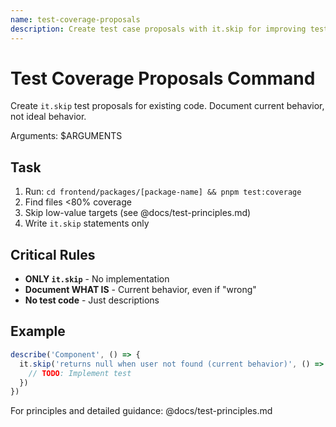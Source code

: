 ```yaml
---
name: test-coverage-proposals
description: Create test case proposals with it.skip for improving test coverage
---
```


# Test Coverage Proposals Command

Create `it.skip` test proposals for existing code. Document current behavior, not ideal behavior.

Arguments: $ARGUMENTS

## Task

1. Run: `cd frontend/packages/[package-name] && pnpm test:coverage`
2. Find files <80% coverage
3. Skip low-value targets (see @docs/test-principles.md)
4. Write `it.skip` statements only

## Critical Rules

- **ONLY `it.skip`** - No implementation
- **Document WHAT IS** - Current behavior, even if "wrong"
- **No test code** - Just descriptions

## Example

```typescript
describe('Component', () => {
  it.skip('returns null when user not found (current behavior)', () => {
    // TODO: Implement test
  })
})
```

For principles and detailed guidance: @docs/test-principles.md
